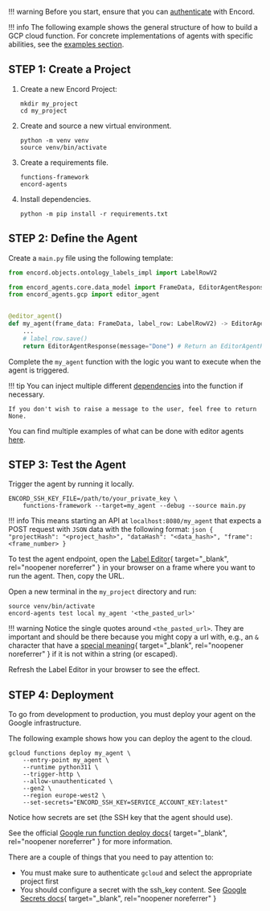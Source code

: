 !!! warning
    Before you start, ensure that you can [authenticate](../authentication.md) with Encord.

!!! info
    The following example shows the general structure of how to build a GCP cloud function.
    For concrete implementations of agents with specific abilities, see the [examples section](./examples/index.md).

## STEP 1: Create a Project

1. Create a new Encord Project:

    ```shell
    mkdir my_project
    cd my_project
    ```

2. Create and source a new virtual environment.

    ```
    python -m venv venv
    source venv/bin/activate
    ```

3. Create a requirements file.

    ```requirements title="requirements.txt"
    functions-framework
    encord-agents
    ```

4. Install dependencies.  

    ```shell
    python -m pip install -r requirements.txt
    ```

## STEP 2: Define the Agent

Create a `main.py` file using the following template:

```python title="main.py"
from encord.objects.ontology_labels_impl import LabelRowV2

from encord_agents.core.data_model import FrameData, EditorAgentResponse
from encord_agents.gcp import editor_agent


@editor_agent()
def my_agent(frame_data: FrameData, label_row: LabelRowV2) -> EditorAgentResponse:
    ...
    # label_row.save()
    return EditorAgentResponse(message="Done") # Return an EditorAgentResponse to indicate to user
```

Complete the `my_agent` function with the logic you want to execute when the agent is triggered.

!!! tip
    You can inject multiple different [dependencies](../reference/editor_agents/#encord_agents.gcp.dependencies) into the function if necessary. 
    
    If you don't wish to raise a message to the user, feel free to return None.

You can find multiple examples of what can be done with editor agents [here](/editor_agents/examples).

## STEP 3: Test the Agent

Trigger the agent by running it locally.

```shell
ENCORD_SSH_KEY_FILE=/path/to/your_private_key \
    functions-framework --target=my_agent --debug --source main.py
```

!!! info
    This means starting an API at `localhost:8080/my_agent` that expects a POST request with `JSON` data with the following format:
    ```json
    {
        "projectHash": "<project_hash>",
        "dataHash": "<data_hash>",
        "frame": <frame_number>
    }
    ```

To test the agent endpoint, open the [Label Editor](https://docs.encord.com/platform-documentation/Annotate/annotate-label-editor){ target="\_blank", rel="noopener noreferrer" } in your browser on a frame where you want to run the agent. Then, copy the URL.

Open a new terminal in the `my_project` directory and run:

```shell
source venv/bin/activate
encord-agents test local my_agent '<the_pasted_url>'
```

!!! warning
    Notice the single quotes around `<the_pasted_url>`. They are important and should be there because you might copy a url with, e.g., an `&` character that have a [special meaning](https://www.howtogeek.com/439199/15-special-characters-you-need-to-know-for-bash/#amp-background-process){ target="_blank", rel="noopener noreferrer" } if it is not within a string (or escaped).

Refresh the Label Editor in your browser to see the effect.

## STEP 4: Deployment

To go from development to production, you must deploy your agent on the Google infrastructure.

The following example shows how you can deploy the agent to the cloud.

```shell
gcloud functions deploy my_agent \
    --entry-point my_agent \
    --runtime python311 \
    --trigger-http \
    --allow-unauthenticated \
    --gen2 \
    --region europe-west2 \
    --set-secrets="ENCORD_SSH_KEY=SERVICE_ACCOUNT_KEY:latest"
```

Notice how secrets are set (the SSH key that the agent should use).

See the official [Google run function deploy docs](https://cloud.google.com/functions/docs/create-deploy-gcloud){ target="\_blank", rel="noopener noreferrer" } for more information.

There are a couple of things that you need to pay attention to:

* You must make sure to authenticate `gcloud` and select the appropriate project first
* You should configure a secret with the ssh_key content. See [Google Secrets docs](https://cloud.google.com/functions/docs/configuring/secrets){ target="\_blank", rel="noopener noreferrer" }


